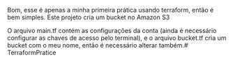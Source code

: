 Bom, esse é apenas a minha primeira prática usando terraform, então é bem simples.
Este projeto cria um bucket no Amazon S3

O arquivo main.tf contém as configurações da conta (ainda é necessário configurar as chaves de acesso pelo terminal),
e o arquivo bucket.tf cria um bucket com o meu nome, então é necessário alterar também.# TerraformPratice
